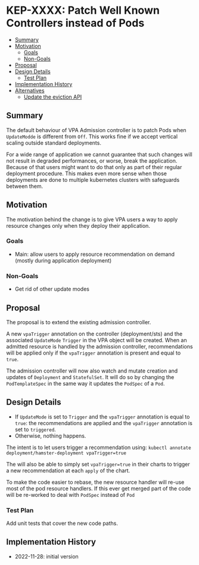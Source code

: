 # KEP-XXXX: Patch Well Known Controllers instead of Pods

<!-- toc -->
- [Summary](#summary)
- [Motivation](#motivation)
    - [Goals](#goals)
    - [Non-Goals](#non-goals)
- [Proposal](#proposal)
- [Design Details](#design-details)
    - [Test Plan](#test-plan)
- [Implementation History](#implementation-history)
- [Alternatives](#alternatives)
    - [Update the eviction API](#update-the-eviction-api)
<!-- /toc -->

## Summary

The default behaviour of VPA Admission controller is to patch Pods when `UpdateModde`
is different from `Off`. This works fine if we accept vertical scaling outside standard deployments.

For a wide range of application we cannot guarantee that such changes will not
result in degraded performances, or worse, break the application. Because of that
users might want to do that only as part of their regular deployment procedure. This
makes even more sense when those deployments are done to multiple kubernetes clusters
with safeguards between them.

## Motivation

The motivation behind the change is to give VPA users a way to apply resource
changes only when they deploy their application.

### Goals

- Main: allow users to apply resource recommendation on demand (mostly during application deployment)

### Non-Goals

- Get rid of other update modes

## Proposal

The proposal is to extend the existing admission controller.

A new `vpaTrigger` annotation on the controller (deployment/sts) and the associated `UpdateMode` `Trigger`
in the VPA object will be created. When  an admitted resource is handled by the admission controller,
recommendations will be applied only  if the `vpaTrigger` annotation is present and equal to `true`. 

The admission controller will now also watch and mutate creation and updates of
`Deployment` and `StatefulSet`. It will do so by changing the `PodTemplateSpec` in the
same way it updates the `PodSpec` of a `Pod`.

## Design Details

- If `UpdateMode` is set to `Trigger` and the `vpaTrigger` annotation is equal to `true`:
the recommendations are applied and the `vpaTrigger` annotation is set to `triggered`.
- Otherwise, nothing happens.

The intent is to let users trigger a recommendation using:
`kubectl annotate deployment/hamster-deployment vpaTrigger=true`

The will also be able to simply set `vpaTrigger=true` in their charts to
trigger a new recommendation at each `apply` of the chart.

To make the code easier to rebase, the new resource handler will re-use most
of the pod resource handlers. If this ever get merged part of the code will be
re-worked to deal with `PodSpec` instead of `Pod`

### Test Plan

Add unit tests that cover the new code paths.

## Implementation History

- 2022-11-28: initial version
